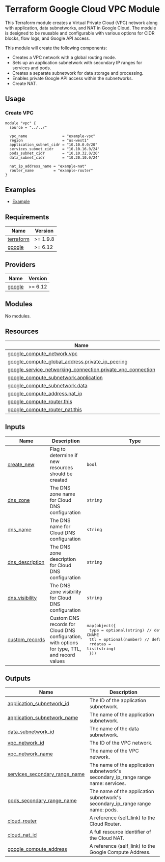 # Terraform Google Cloud VPC Module

This Terraform module creates a Virtual Private Cloud (VPC) network along with application, data subnetworks, and NAT in
Google Cloud. The module is designed to be reusable and configurable with various options for CIDR blocks, flow logs,
and Google API access.

This module will create the following components:

- Creates a VPC network with a global routing mode.
- Sets up an application subnetwork with secondary IP ranges for services and pods.
- Creates a separate subnetwork for data storage and processing.
- Enables private Google API access within the subnetworks.
- Create NAT.

## Usage

### Create VPC

```hcl
module "vpc" {
  source = "../../"

  vpc_name                = "example-vpc"
  region                  = "us-west1"
  application_subnet_cidr = "10.10.0.0/20"
  services_subnet_cidr    = "10.10.16.0/24"
  pods_subnet_cidr        = "10.10.32.0/20"
  data_subnet_cidr        = "10.20.10.0/24"

  nat_ip_address_name = "example-nat"
  router_name         = "example-router"
}
```

## Examples

- [Example](./examples/complete/)

<!-- BEGIN_TF_DOCS -->

## Requirements

| Name                                                                      | Version  |
|---------------------------------------------------------------------------|----------|
| <a name="requirement_terraform"></a> [terraform](#requirement\_terraform) | >= 1.9.8 |
| <a name="requirement_google"></a> [google](#requirement\_google)          | \>= 6.12 |

## Providers

| Name                                                       | Version  |
|------------------------------------------------------------|----------|
| <a name="provider_google"></a> [google](#provider\_google) | \>= 6.12 |

## Modules

No modules.

## Resources

| Name                                                                                                                                                                             | Type     |
|----------------------------------------------------------------------------------------------------------------------------------------------------------------------------------|----------|
| [google_compute_network.vpc](https://registry.terraform.io/providers/hashicorp/google/latest/docs/resources/compute_network)                                                     | resource |
| [google_compute_global_address.private_ip_peering](https://registry.terraform.io/providers/hashicorp/google/latest/docs/resources/compute_global_address)                        | resource |
| [google_service_networking_connection.private_vpc_connection](https://registry.terraform.io/providers/hashicorp/google/latest/docs/resources/service_networking_connection.html) | resource |
| [google_compute_subnetwork.application](https://registry.terraform.io/providers/hashicorp/google/latest/docs/resources/compute_subnetwork)                                       | resource |
| [google_compute_subnetwork.data](https://registry.terraform.io/providers/hashicorp/google/latest/docs/resources/compute_subnetwork)                                              | resource |
| [google_compute_address.nat_ip](https://registry.terraform.io/providers/hashicorp/google/latest/docs/resources/compute_address)                                                  | resource |
| [google_compute_router.this](https://registry.terraform.io/providers/hashicorp/google/latest/docs/resources/compute_router)                                                      | resource |
| [google_compute_router_nat.this](https://registry.terraform.io/providers/hashicorp/google/latest/docs/resources/compute_router_nat)                                              | resource |

## Inputs

| Name                                                                              | Description                                                                                   | Type                                                                                                                                                                      | Default  | Required |
|-----------------------------------------------------------------------------------|-----------------------------------------------------------------------------------------------|---------------------------------------------------------------------------------------------------------------------------------------------------------------------------|----------|:--------:|
| <a name="input_create_new"></a> [create\_new](#input\_create\_new)                | Flag to determine if new resources should be created                                          | `bool`                                                                                                                                                                    | `false`  |    no    |
| <a name="input_dns_zone"></a> [dns\_zone](#input\_dns\_zone)                      | The DNS zone name for Cloud DNS configuration                                                 | `string`                                                                                                                                                                  | n/a      |   yes    |
| <a name="input_dns_name"></a> [dns\_name](#input\_dns\_name)                      | The DNS name for Cloud DNS configuration                                                      | `string`                                                                                                                                                                  | n/a      |   yes    |
| <a name="input_dns_description"></a> [dns\_description](#input\_dns\_description) | The DNS zone description for Cloud DNS configuration                                          | `string`                                                                                                                                                                  | ` `      |    no    |
| <a name="input_dns_visibility"></a> [dns\_visibility](#input\_dns\_visibility)    | The DNS zone visibility for Cloud DNS configuration                                           | `string`                                                                                                                                                                  | `public` |    no    |
| <a name="input_custom_records"></a> [custom\_records](#input\_custom\_records)    | Custom DNS records for Cloud DNS configuration, with options for type, TTL, and record values | <pre>map(object({<br/>    type    = optional(string) // default: CNAME<br/>    ttl     = optional(number) // default: 3600<br/>    rrdatas = list(string)<br/>  }))</pre> | `{}`     |    no    |

## Outputs

| Name                                                                                                                              | Description                                                                       |
|-----------------------------------------------------------------------------------------------------------------------------------|-----------------------------------------------------------------------------------|
| <a name="output_application_subnetwork_id"></a> [application\_subnetwork\_id](#output\_application\_subnetwork\_id)               | The ID of the application subnetwork.                                             |
| <a name="output_application_subnetwork_name"></a> [application\_subnetwork\_name](#output\_application\_subnetwork\_name)         | The name of the application subnetwork.                                           |
| <a name="output_data_subnetwork_id"></a> [data\_subnetwork\_id](#output\_data\_subnetwork\_id)                                    | The name of the data subnetwork.                                                  |
| <a name="output_vpc_network_id"></a> [vpc\_network\_id](#output\_vpc\_network\_id)                                                | The ID of the VPC network.                                                        |
| <a name="output_vpc_network_name"></a> [vpc\_network\_name](#output\_vpc\_network\_name)                                          | The name of the VPC network.                                                      |
| <a name="output_services_secondary_range_name"></a> [services\_secondary\_range\_name](#output\_services\_secondary\_range\_name) | The name of the application subnetwork's secondary_ip_range range name: services. |
| <a name="output_pods_secondary_range_name"></a> [pods\_secondary\_range\_name](#output\_pods\_secondary\_range\_name)             | The name of the application subnetwork's secondary_ip_range range name: pods.     |
| <a name="output_cloud_router"></a> [cloud\_router](#output\_cloud\_router)                                                        | A reference (self_link) to the Cloud Router.                                      |
| <a name="output_cloud_nat_id"></a> [cloud\_nat\_id](#output\_cloud\_nat\_id)                                                      | A full resource identifier of the Cloud NAT.                                      |
| <a name="output_google_compute_address"></a> [google\_compute\_address](#output\_google\_compute\_address)                        | A reference (self_link) to the Google Compute Address.                            |

<!-- END_TF_DOCS -->
